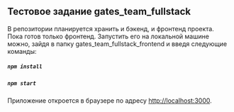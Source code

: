 ## Тестовое задание gates_team_fullstack

В репозитории планируется хранить и бэкенд, и фронтенд проекта. Пока готов только фронтенд.
Запустить его на локальной машине можно, зайдя в папку gates_team_fullstack_frontend и введя следующие команды:

##### `npm install`
##### `npm start`

Приложение откроется в браузере по адресу [http://localhost:3000](http://localhost:3000).